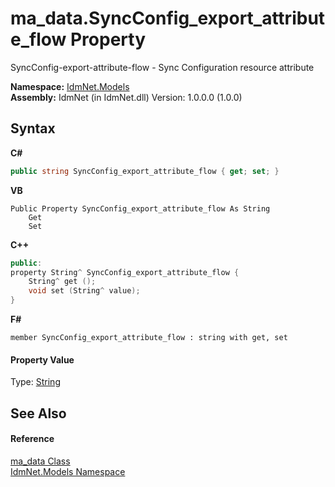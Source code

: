 # ma_data.SyncConfig_export_attribute_flow Property 
 

SyncConfig-export-attribute-flow - Sync Configuration resource attribute

**Namespace:**&nbsp;<a href="N_IdmNet_Models">IdmNet.Models</a><br />**Assembly:**&nbsp;IdmNet (in IdmNet.dll) Version: 1.0.0.0 (1.0.0)

## Syntax

**C#**<br />
``` C#
public string SyncConfig_export_attribute_flow { get; set; }
```

**VB**<br />
``` VB
Public Property SyncConfig_export_attribute_flow As String
	Get
	Set
```

**C++**<br />
``` C++
public:
property String^ SyncConfig_export_attribute_flow {
	String^ get ();
	void set (String^ value);
}
```

**F#**<br />
``` F#
member SyncConfig_export_attribute_flow : string with get, set

```


#### Property Value
Type: <a href="http://msdn2.microsoft.com/en-us/library/s1wwdcbf" target="_blank">String</a>

## See Also


#### Reference
<a href="T_IdmNet_Models_ma_data">ma_data Class</a><br /><a href="N_IdmNet_Models">IdmNet.Models Namespace</a><br />